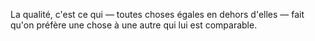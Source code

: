 La qualité, c'est ce qui — toutes choses égales en dehors d'elles — fait qu'on préfère une chose à une autre qui lui est comparable.
